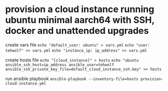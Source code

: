 # provision a cloud instance running ubuntu minimal aarch64 with SSH, docker and unattended upgrades

create vars file
`echo "default_user: ubuntu" > vars.yml`
`echo "user: tehwolf" >> vars.yml`
`echo "instance_ip: ip_address" >> vars.yml`

create hosts file
`echo "[cloud_instance]" > hosts`
`echo "ubuntu ansible_ssh_host=ip_address ansible_user=tehwolf ansible_ssh_private_key_file=default_cloud_instance_ssh.key" >> hosts`

run ansible playbook
`ansible-playbook --inventory-file=hosts provision-cloud-instance.yml`
